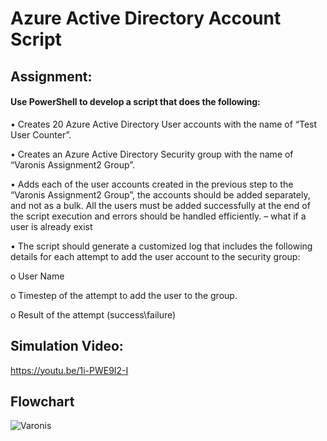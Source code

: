 # Azure Active Directory Account Script

## Assignment: 
#### Use PowerShell to develop a script that does the following:

•	Creates 20 Azure Active Directory User accounts with the name of “Test User Counter”.
  
•	Creates an Azure Active Directory Security group with the name of “Varonis Assignment2 Group”.

•	Adds each of the user accounts created in the previous step to the “Varonis Assignment2 Group”, the accounts should be added 	    separately, and not as a bulk.
All the users must be added successfully at the end of the script execution and errors should be handled efficiently. – what if a user is already exist 
  
•	The script should generate a customized log that includes the following details for each attempt to add the user account to the security group:

  o	User Name

  o	Timestep of the attempt to add the user to the group.

  o	Result of the attempt (success\failure)

## Simulation Video:
https://youtu.be/1i-PWE9I2-I

## Flowchart
![Varonis](https://user-images.githubusercontent.com/30575967/60546558-3d0b9c80-9d26-11e9-80b0-8078c0ee2026.png)
